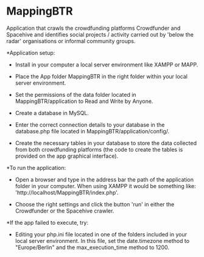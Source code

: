 # MappingBTR

Application that crawls the crowdfunding platforms Crowdfunder and Spacehive and identifies social projects / activity carried out by 'below the radar' organisations or informal community groups.

*Application setup:

- Install in your computer a local server environment like XAMPP or MAPP.

- Place the App folder MappingBTR in the right folder within your local server environment.

- Set the permissions of the data folder located in MappingBTR/application to Read and Write by Anyone.

- Create a database in MySQL.

- Enter the correct connection details to your database in the database.php file located in MappingBTR/application/config/.

- Create the necessary tables in your database to store the data collected from both crowdfunding platforms (the code to create the tables is provided on the app graphical interface).

*To run the application:

- Open a browser and type in the address bar the path of the application folder in your computer. When using XAMPP it would be something like: 'http://localhost/MappingBTR/index.php'.

- Choose the right settings and click the button 'run' in either the Crowdfunder or the Spacehive crawler.

*If the app failed to execute, try:

- Editing your php.ini file located in one of the folders included in your local server environment. In this file, set the date.timezone method to "Europe/Berlin" and the max_execution_time method to 1200.
